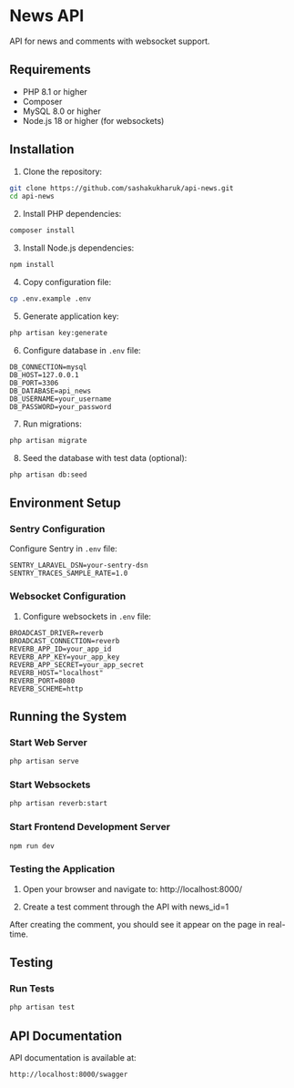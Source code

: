 # News API

API for news and comments with websocket support.

## Requirements

-   PHP 8.1 or higher
-   Composer
-   MySQL 8.0 or higher
-   Node.js 18 or higher (for websockets)

## Installation

1. Clone the repository:

```bash
git clone https://github.com/sashakukharuk/api-news.git
cd api-news
```

2. Install PHP dependencies:

```bash
composer install
```

3. Install Node.js dependencies:

```bash
npm install
```

4. Copy configuration file:

```bash
cp .env.example .env
```

5. Generate application key:

```bash
php artisan key:generate
```

6. Configure database in `.env` file:

```env
DB_CONNECTION=mysql
DB_HOST=127.0.0.1
DB_PORT=3306
DB_DATABASE=api_news
DB_USERNAME=your_username
DB_PASSWORD=your_password
```

7. Run migrations:

```bash
php artisan migrate
```

8. Seed the database with test data (optional):

```bash
php artisan db:seed
```

## Environment Setup

### Sentry Configuration

Configure Sentry in `.env` file:

```env
SENTRY_LARAVEL_DSN=your-sentry-dsn
SENTRY_TRACES_SAMPLE_RATE=1.0
```

### Websocket Configuration

1. Configure websockets in `.env` file:

```env
BROADCAST_DRIVER=reverb
BROADCAST_CONNECTION=reverb
REVERB_APP_ID=your_app_id
REVERB_APP_KEY=your_app_key
REVERB_APP_SECRET=your_app_secret
REVERB_HOST="localhost"
REVERB_PORT=8080
REVERB_SCHEME=http
```

## Running the System

### Start Web Server

```bash
php artisan serve
```

### Start Websockets

```bash
php artisan reverb:start
```

### Start Frontend Development Server

```bash
npm run dev
```

### Testing the Application

1. Open your browser and navigate to: http://localhost:8000/

2. Create a test comment through the API with news_id=1

After creating the comment, you should see it appear on the page in real-time.

## Testing

### Run Tests

```bash
php artisan test
```

## API Documentation

API documentation is available at:

```
http://localhost:8000/swagger
```
